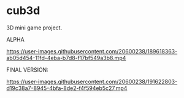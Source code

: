 # cub3d
3D mini game project.

ALPHA

https://user-images.githubusercontent.com/20600238/189618363-ab05d454-11fd-4eba-b7d8-f17bf549a3b8.mp4

FINAL VERSION:




https://user-images.githubusercontent.com/20600238/191622803-d19c38a7-8945-4bfa-8de2-f4f594eb5c27.mp4


